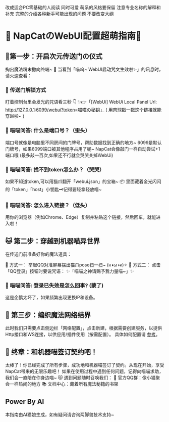 改成适合PC零基础的人阅读 同时可爱 萌系的风格要保留 注意专业名称的解释和补充 完整的介绍各种新手可能出现的问题 不要改变大纲

# 💖 NapCatのWebUI配置超萌指南💖

## 💫第一步：开启次元传送门の仪式

掏出魔法粉末撒向终端~ 💨
当看到「喵呜~ WebUI启动咒文生效啦✨」的讯息时，请火速查看：

### 🐾 传送门解锁方式

盯着控制台里会发光的咒语看三秒 👇
✨👉「[WebUi] WebUi Local Panel Url: http://127.0.0.1:6099/webui?token=喵喵の秘钥」
( 用肉球戳一戳这个链接就能穿越啦~ )

### 🐾 喵喵问答: 什么是端口号？（歪头）
端口号就像是电脑里不同房间的门牌号，帮助数据找到正确的地方~ 6099是默认门牌号，如果6099端口被其他程序占用了呢~
NapCat会像敲门一样自动尝试+1端口哦 (最多敲一百次,如果还不行就会哭哭关掉WebUi)

### 🐾 喵喵问答: 找不到token怎么办？（哭哭）

如果不知道token,可以用猫爪翻开「webui.json」的宝箱~ 📦
里面藏着金光闪闪的「token」「host」小钥匙🗝️记得要轻拿轻放喵~

### 🐾 喵喵问答: 怎么进入链接？（低头）

用你的浏览器（例如Chrome、Edge）复制并粘贴这个链接，然后回车，就能进入啦！

## 🐱 第二步：穿越到机器喵异世界

在传送门前准备好你的魔法道具：

🔮 方式一： 举起QQ对准屏幕摆出猫爪pose扫一扫~ (ฅ◑ω◑ฅ)✧
🔮 方式二： 点击「QQ登录」按钮时要说咒语：
✨「喵喵之神请赐予我力量喵~」✨

### 🐾 喵喵问答: 登录已失效是怎么回事? (蒙了)

这是企鹅太坏了，如果频繁出现更换IP和设备。

## 🌸 第三步：编织魔法网络结界

此时我们只需要点击侧边栏「网络配置」，点击新建，根据需要创建服务，以提供Http接口和WS连接，以供应用/插件使用（按需配置）。
具体如何配置请 [参考](../use/integration.md)。

## 🎉 终章：和机器喵签订契约吧！
太棒了！你已经完成了所有步骤，成功地和机器喵签订了契约。从现在开始，享受NapCat带来的无限乐趣吧！
如果在使用过程中遇到任何问题，记得向喵喵求助，我们会一直陪在你身边喵~ 😻
遇到问题随时召唤我们：
💌 官方QQ群：像小猫聚会一样热闹的地方
📚 文档中心：藏着所有魔法秘籍的书架
## Power By AI
本指南由AI猫娘生成，如有疑问请咨询两脚兽技术支持~